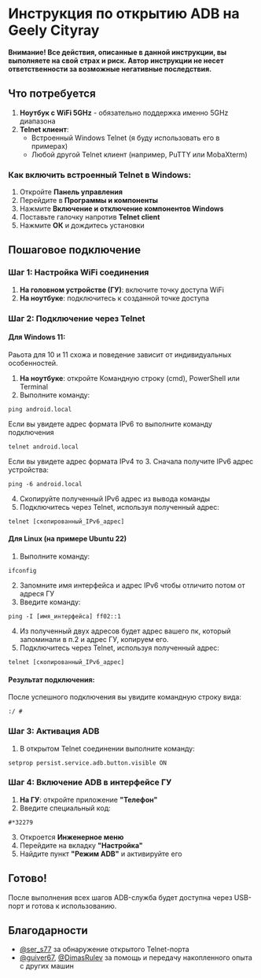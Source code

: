 # Инструкция по открытию ADB на Geely Cityray

**Внимание! Все действия, описанные в данной инструкции, вы выполняете на свой страх и риск. Автор инструкции не несет ответственности за возможные негативные последствия.**

## Что потребуется

1. **Ноутбук с WiFi 5GHz** - обязательно поддержка именно 5GHz диапазона
2. **Telnet клиент**:
   - Встроенный Windows Telnet (я буду использовать его в примерах)
   - Любой другой Telnet клиент (например, PuTTY или MobaXterm)

### Как включить встроенный Telnet в Windows:
1. Откройте **Панель управления**
2. Перейдите в **Программы и компоненты**
3. Нажмите **Включение и отключение компонентов Windows**
4. Поставьте галочку напротив **Telnet client**
5. Нажмите **ОК** и дождитесь установки

## Пошаговое подключение

### Шаг 1: Настройка WiFi соединения
1. **На головном устройстве (ГУ)**: включите точку доступа WiFi
2. **На ноутбуке**: подключитесь к созданной точке доступа

### Шаг 2: Подключение через Telnet

#### Для Windows 11:
Раьота для 10 и 11 схожа и поведение зависит от индивидуальных особенностей.
1. **На ноутбуке**: откройте Командную строку (cmd), PowerShell или Terminal
2. Выполните команду:
```
ping android.local
```
Если вы увидете адрес формата IPv6 то выполните команду подключения
```
telnet android.local
```
Если вы увидете адрес формата IPv4 то 
3. Сначала получите IPv6 адрес устройства:
```
ping -6 android.local
```
4. Скопируйте полученный IPv6 адрес из вывода команды
5. Подключитесь через Telnet, используя полученный адрес:
```
telnet [скопированный_IPv6_адрес]
```

#### Для Linux (на примере Ubuntu 22)
1. Выполните команду:
```
ifconfig
```
2. Запомните имя интерфейса и адрес IPv6 чтобы отличито потом от адреся ГУ
3. Введите команду:
```
ping -I [имя_интерфейса] ff02::1
```
4. Из полученный двух адресов будет адрес вашего пк, который запоминали в п.2 и адрес ГУ, копируем его.
5. Подключитесь через Telnet, используя полученный адрес:
```
telnet [скопированный_IPv6_адрес]
```

#### Результат подключения:
После успешного подключения вы увидите командную строку вида:
```
:/ #
```

### Шаг 3: Активация ADB
1. В открытом Telnet соединении выполните команду:
```
setprop persist.service.adb.button.visible ON
```

### Шаг 4: Включение ADB в интерфейсе ГУ
1. **На ГУ**: откройте приложение **"Телефон"**
2. Введите специальный код:
```
#*32279
```
3. Откроется **Инженерное меню**
4. Перейдите на вкладку **"Настройка"**
5. Найдите пункт **"Режим ADB"** и активируйте его

## Готово!
После выполнения всех шагов ADB-служба будет доступна через USB-порт и готова к использованию.

## Благодарности
- [@ser_s77](https://t.me/ser_s77) за обнаружение открытого Telnet-порта
- [@guiver67](https://t.me/guiver67), [@DimasRulev](https://t.me/DimasRulev) за помощь и передачу накопленного опыта с других машин
